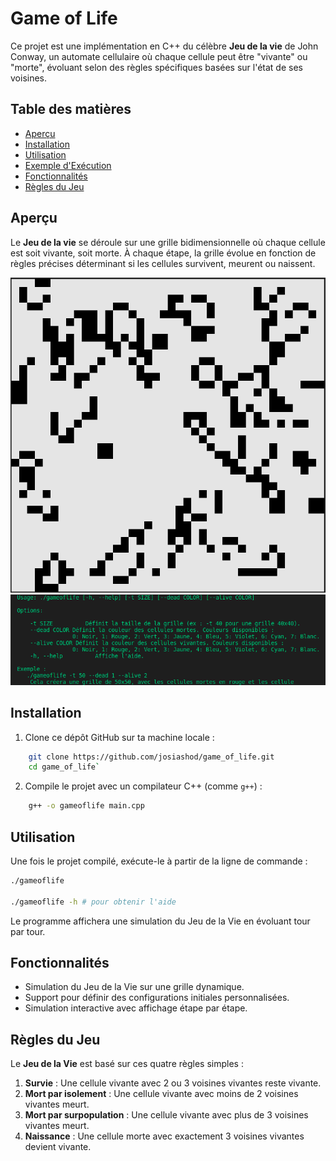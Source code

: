 Game of Life
============

Ce projet est une implémentation en C++ du célèbre **Jeu de la vie** de John Conway, un automate cellulaire où chaque cellule peut être "vivante" ou "morte", évoluant selon des règles spécifiques basées sur l'état de ses voisines.

Table des matières
------------------

-   [Aperçu](#aper%C3%A7u)
-   [Installation](#installation)
-   [Utilisation](#utilisation)
-   [Exemple d'Exécution](#exemple-dex%C3%A9cution)
-   [Fonctionnalités](#fonctionnalit%C3%A9s)
-   [Règles du Jeu](#r%C3%A8gles-du-jeu)

Aperçu
------

Le **Jeu de la vie** se déroule sur une grille bidimensionnelle où chaque cellule est soit vivante, soit morte. À chaque étape, la grille évolue en fonction de règles précises déterminant si les cellules survivent, meurent ou naissent.

![](img/apercu.png)
![](img/help.png)

Installation
------------

1.  Clone ce dépôt GitHub sur ta machine locale :
```bash 
    git clone https://github.com/josiashod/game_of_life.git
    cd game_of_life`
```
2.  Compile le projet avec un compilateur C++ (comme `g++`) :
```bash
    g++ -o gameoflife main.cpp
```

Utilisation
-----------

Une fois le projet compilé, exécute-le à partir de la ligne de commande :

```bash
./gameoflife

./gameoflife -h # pour obtenir l'aide
```
Le programme affichera une simulation du Jeu de la Vie en évoluant tour par tour.

Fonctionnalités
---------------

-   Simulation du Jeu de la Vie sur une grille dynamique.
-   Support pour définir des configurations initiales personnalisées.
-   Simulation interactive avec affichage étape par étape.

Règles du Jeu
-------------

Le **Jeu de la Vie** est basé sur ces quatre règles simples :

1.  **Survie** : Une cellule vivante avec 2 ou 3 voisines vivantes reste vivante.
2.  **Mort par isolement** : Une cellule vivante avec moins de 2 voisines vivantes meurt.
3.  **Mort par surpopulation** : Une cellule vivante avec plus de 3 voisines vivantes meurt.
4.  **Naissance** : Une cellule morte avec exactement 3 voisines vivantes devient vivante.
